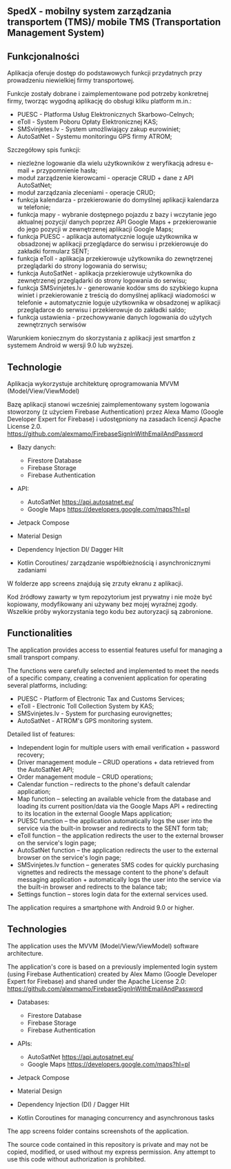 ## SpedX - mobilny system zarządzania transportem (TMS)/ mobile TMS (Transportation Management System)

## Funkcjonalności

Aplikacja oferuje dostęp do podstawowych funkcji przydatnych przy prowadzeniu niewielkiej firmy transportowej.

Funkcje zostały dobrane i zaimplementowane pod potrzeby konkretnej firmy, tworząc wygodną aplikację do obsługi kliku platform m.in.:
- PUESC - Platforma Usług Elektronicznych Skarbowo-Celnych;
- eToll - System Poboru Opłaty Elektronicznej KAS;
- SMSvinjetes.lv - System umożliwiający zakup eurowiniet;
- AutoSatNet - Systemu monitoringu GPS firmy ATROM;
 
Szczegółowy spis funkcji:
- niezleżne logowanie dla wielu użytkowników z weryfikacją adresu e-mail + przypomnienie hasła;
- moduł zarządzenie kierowcami - operacje CRUD + dane z API AutoSatNet;
- moduł zarządzania zleceniami - operacje CRUD;
- funkcja kalendarza - przekierowanie do domyślnej aplikacji kalendarza w telefonie;
- funkcja mapy - wybranie dostępnego pojazdu z bazy i wczytanie jego aktualnej pozycji/ danych poprzez API Google Maps + przekierowanie do jego pozycji w zewnętrzenej aplikacji Google Maps;
- funkcja PUESC - aplikacja automatycznie loguje użytkownika w obsadzonej w aplikacji przeglądarce do serwisu i przekierowuje do zakładki formularz SENT;
- funkcja eToll - aplikacja przekierowuje użytkownika do zewnętrzenej przeglądarki do strony logowania do serwisu;
- funkcja AutoSatNet - aplikacja przekierowuje użytkownika do zewnętrzenej przeglądarki do strony logowania do serwisu;
- funkcja SMSvinjetes.lv - generowanie kodów sms do szybkiego kupna winiet i przekierowanie z treścią do domyślnej aplikacji wiadomości w telefonie + automatycznie loguje użytkownika w obsadzonej w aplikacji przeglądarce do serwisu i przekierowuje do zakładki saldo;
- funkcja ustawienia - przechowywanie danych logowania do użytych zewnętrznych serwisów

Warunkiem koniecznym do skorzystania z aplikacji jest smartfon z systemem Android w wersji 9.0 lub wyższej.

## Technologie

Aplikacja wykorzystuje architekturę oprogramowania MVVM (Model/View/ViewModel)

Bazę aplikacji stanowi wcześniej zaimplementowany system logowania stoworzony (z użyciem Firebase Authentication) przez Alexa Mamo (Google Developer Expert for Firebase) i udostępniony na zasadach licencji Apache License 2.0.
https://github.com/alexmamo/FirebaseSignInWithEmailAndPassword

- Bazy danych:
	- Firestore Database
	- Firebase Storage
	- Firebase Authentication

- API:
	- AutoSatNet https://api.autosatnet.eu/
	- Google Maps https://developers.google.com/maps?hl=pl

- Jetpack Compose
- Material Design
- Dependency Injection DI/ Dagger Hilt
- Kotlin Coroutines/ zarządzanie współbieżnością i asynchronicznymi zadaniami

W folderze app screens znajdują się zrzuty ekranu z aplikacji.

Kod źródłowy zawarty w tym repozytorium jest prywatny i nie może być kopiowany, modyfikowany ani używany bez mojej wyraźnej zgody. Wszelkie próby wykorzystania tego kodu bez autoryzacji są zabronione.


## Functionalities

The application provides access to essential features useful for managing a small transport company. 

The functions were carefully selected and implemented to meet the needs of a specific company, creating a convenient application for operating several platforms, including:
  - PUESC - Platform of Electronic Tax and Customs Services;
  - eToll - Electronic Toll Collection System by KAS;
  - SMSvinjetes.lv - System for purchasing eurovignettes;
  - AutoSatNet - ATROM's GPS monitoring system.
    
Detailed list of features:
  - Independent login for multiple users with email verification + password recovery;
  - Driver management module – CRUD operations + data retrieved from the AutoSatNet API;
  - Order management module – CRUD operations;
  - Calendar function – redirects to the phone's default calendar application;
  - Map function – selecting an available vehicle from the database and loading its current position/data via the Google Maps API + redirecting to its location in the external Google Maps application;
  - PUESC function – the application automatically logs the user into the service via the built-in browser and redirects to the SENT form tab;
  - eToll function – the application redirects the user to the external browser on the service's login page;
  - AutoSatNet function – the application redirects the user to the external browser on the service's login page;
  - SMSvinjetes.lv function – generates SMS codes for quickly purchasing vignettes and redirects the message content to the phone's default messaging application + automatically logs the user into the service via the built-in browser and redirects to the balance tab;
  - Settings function – stores login data for the external services used.
    
The application requires a smartphone with Android 9.0 or higher.

## Technologies

The application uses the MVVM (Model/View/ViewModel) software architecture.

The application's core is based on a previously implemented login system (using Firebase Authentication) created by Alex Mamo (Google Developer Expert for Firebase) and shared under the Apache License 2.0:
https://github.com/alexmamo/FirebaseSignInWithEmailAndPassword

- Databases:
  - Firestore Database
  - Firebase Storage
  - Firebase Authentication

- APIs:
  - AutoSatNet https://api.autosatnet.eu/
  - Google Maps https://developers.google.com/maps?hl=pl
  
- Jetpack Compose
- Material Design
- Dependency Injection (DI) / Dagger Hilt
- Kotlin Coroutines for managing concurrency and asynchronous tasks

The app screens folder contains screenshots of the application.


The source code contained in this repository is private and may not be copied, modified, or used without my express permission. Any attempt to use this code without authorization is prohibited.

